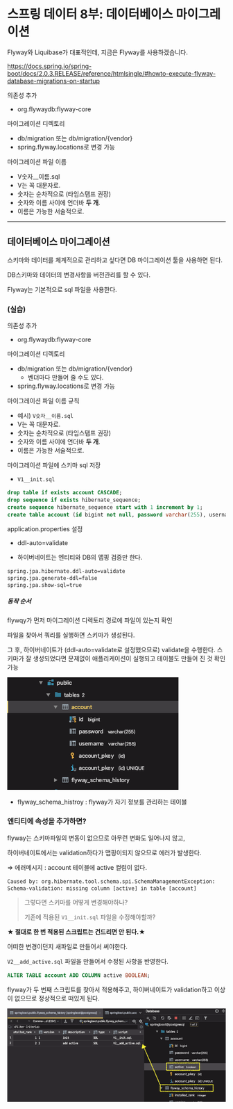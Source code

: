 # 스프링 데이터 8부: 데이터베이스 마이그레이션

Flyway와 Liquibase가 대표적인데, 지금은 Flyway를 사용하겠습니다.

https://docs.spring.io/spring-boot/docs/2.0.3.RELEASE/reference/htmlsingle/#howto-execute-flyway-database-migrations-on-startup

의존성 추가

* org.flywaydb:flyway-core

마이그레이션 디렉토리

* db/migration 또는 db/migration/{vendor}
* spring.flyway.locations로 변경 가능

마이그레이션 파일 이름

* V숫자__이름.sql
* V는 꼭 대문자로.
* 숫자는 순차적으로 (타임스탬프 권장)
* 숫자와 이름 사이에 언더바 **두 개**.
* 이름은 가능한 서술적으로.

---

##  데이터베이스 마이그레이션

스키마와 데이터를 체계적으로 관리하고 싶다면 DB 마이그레이션 툴을 사용하면 된다.

DB스키마와 데이터의 변경사항을 버전관리를 할 수 있다.

Flyway는 기본적으로 sql 파일을 사용한다.



### (실습)

의존성 추가

* org.flywaydb:flyway-core

마이그레이션 디렉토리

* db/migration 또는 db/migration/{vendor}
  * 벤더마다 만들어 줄 수도 있다.
* spring.flyway.locations로 변경 가능

마이그레이션 파일 이름 규칙

* 예시) `V숫자__이름.sql`
* V는 꼭 대문자로.
* 숫자는 순차적으로 (타임스탬프 권장)
* 숫자와 이름 사이에 언더바 **두 개**.
* 이름은 가능한 서술적으로.



마이그레이션 파일에 스키마 sql 저장

* `V1__init.sql` 

```sql
drop table if exists account CASCADE;
drop sequence if exists hibernate_sequence;
create sequence hibernate_sequence start with 1 increment by 1;
create table account (id bigint not null, password varchar(255), username varchar(255), primary key (id));
```



application.properties 설정

* ddl-auto=validate

* 하이버네이트는 엔티티와 DB의 맵핑 검증만 한다.

```properties
spring.jpa.hibernate.ddl-auto=validate
spring.jpa.generate-ddl=false
spring.jpa.show-sql=true
```



##### 동작 순서

flywqy가 먼저 마이그레이션 디렉토리 경로에 파일이 있는지 확인

파일을 찾아서 쿼리를 실행하면 스키마가 생성된다.

그 후, 하이버네이트가 (ddl-auto=validate로 설정했으므로) validate을 수행한다. 스키마가 잘 생성되었다면 문제없이 애플리케이션이 실행되고 테이블도 만들어 진 것 확인 가능

![image-20210104163325364](images/image-20210104163325364.png)

* flyway_schema_histroy : flyway가 자기 정보를 관리하는 테이블



### 엔티티에 속성을 추가하면?

flyway는 스키마파일의 변동이 없으므로 아무런 변화도 일어나지 않고,

하이버네이트에서는 validation하다가 맵핑이되지 않으므로 에러가 발생한다.

⇒ 에러메시지 : account 테이블에 active 컬럼이 없다.

```
Caused by: org.hibernate.tool.schema.spi.SchemaManagementException: Schema-validation: missing column [active] in table [account]
```



> 그렇다면 스키마를 어떻게 변경해야하나?
>
> 기존에 적용된 `V1__init.sql` 파일을 수정해야할까?

**★ 절대로 한 번 적용된 스크립트는 건드리면 안 된다.★** 

어떠한 변경이던지 새파일로 만들어서 써야한다.

`V2__add_active.sql` 파일을 만들어서 수정된 사항을 반영한다.

```sql
ALTER TABLE account ADD COLUMN active BOOLEAN;
```



flyway가 두 번째 스크립트를 찾아서 적용해주고, 하이버네이트가 validation하고 이상이 없으므로 정상적으로 떠있게 된다.

![image-20210104164547630](images/image-20210104164547630.png)

